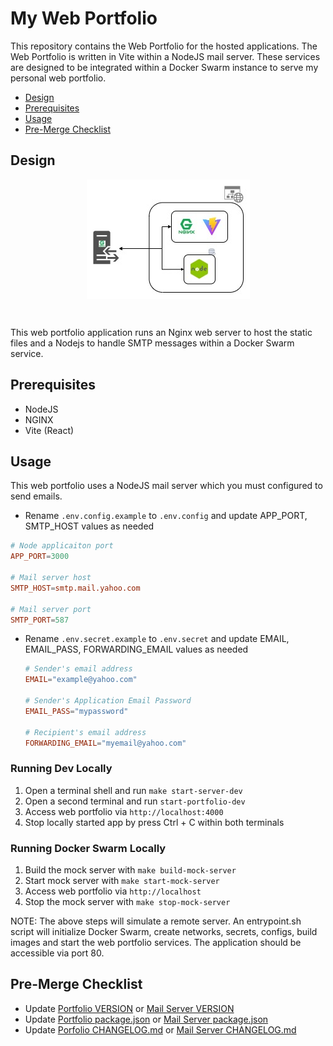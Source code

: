 # My Web Portfolio

This repository contains the Web Portfolio for the hosted applications. The Web Portfolio is written in Vite within a NodeJS mail server. These services are designed to be integrated within a Docker Swarm instance to serve my personal web portfolio.

* [Design](#design)
* [Prerequisites](#prerequisites)
* [Usage](#usage)
* [Pre-Merge Checklist](#pre-merge-checklist)

## Design
<p align="center">
 <img src="./docs/Web-Portfolio-V2.jpg" style="display: block; margin: 0 auto">
</p>

<br/>

This web portfolio application runs an Nginx web server to host the static files and a Nodejs to handle SMTP messages within a Docker Swarm service.

## Prerequisites
* NodeJS
* NGINX
* Vite (React)

## Usage

This web portfolio uses a NodeJS mail server which you must configured to send emails. 

* Rename `.env.config.example` to `.env.config` and update APP_PORT, SMTP_HOST values as needed

```conf
# Node applicaiton port
APP_PORT=3000

# Mail server host
SMTP_HOST=smtp.mail.yahoo.com

# Mail server port
SMTP_PORT=587
```

* Rename `.env.secret.example` to `.env.secret` and update EMAIL, EMAIL_PASS, FORWARDING_EMAIL values as needed

  ```  conf
  # Sender's email address
  EMAIL="example@yahoo.com"

  # Sender's Application Email Password
  EMAIL_PASS="mypassword"

  # Recipient's email address
  FORWARDING_EMAIL="myemail@yahoo.com"
  ```

### Running Dev Locally
1. Open a terminal shell and run `make start-server-dev`
2. Open a second terminal and run  `start-portfolio-dev`
3. Access web portfolio via `http://localhost:4000`
4. Stop locally started app by press Ctrl + C within both terminals

### Running Docker Swarm Locally
1. Build the mock server with `make build-mock-server`
2. Start mock server with `make start-mock-server`
3. Access web portfolio via `http://localhost`
4. Stop the mock server with `make stop-mock-server`

NOTE: The above steps will simulate a remote server. An entrypoint.sh script will initialize Docker Swarm, create networks, secrets, configs, build images and start the web portfolio services. The application should be accessible via port 80.

## Pre-Merge Checklist
* Update [Portfolio VERSION](./portfolio/VERSION) or [Mail Server VERSION](./mail-server/VERSION)
* Update [Portfolio package.json](./portfolio/package.json) or [Mail Server package.json](./mail-server/package.json)
* Update [Porfolio CHANGELOG.md](./portfolio/CHANGELOG.md) or [Mail Server CHANGELOG.md](./mail-server/CHANGELOG.md)
